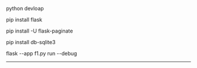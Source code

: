 
python devloap



pip install flask

pip install -U flask-paginate

pip install db-sqlite3

flask --app f1.py run --debug

************************

